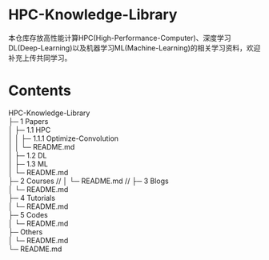 # HPC-Knowledge-Library
本仓库存放高性能计算HPC(High-Performance-Computer)、深度学习DL(Deep-Learning)以及机器学习ML(Machine-Learning)的相关学习资料，欢迎补充上传共同学习。
# Contents
HPC-Knowledge-Library  
├─ 1 Papers  
│    ├─ 1.1 HPC  
│    │    ├─ 1.1.1 Optimize-Convolution  
│    │    └─ README.md  
│    ├─ 1.2 DL  
│    ├─ 1.3 ML  
│    └─ README.md  
├─ 2 Courses //
│    └─ README.md //
├─ 3 Blogs  
│    └─ README.md  
├─ 4 Tutorials  
│    └─ README.md  
├─ 5 Codes  
│    └─ README.md  
├─ Others  
│    └─ README.md  
└─ README.md  
